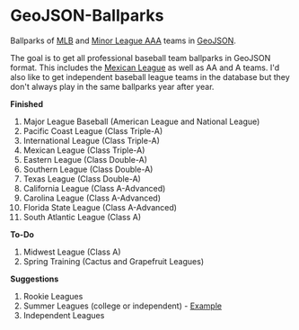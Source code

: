 GeoJSON-Ballparks
=================

Ballparks of [MLB](http://mlb.com) and [Minor League AAA](http://www.milb.com/) teams in [GeoJSON](http://geojson.org).

The goal is to get all professional baseball team ballparks in GeoJSON format.  This includes the [Mexican League](http://www.milb.com/index.jsp?sid=l125) as well as AA and A teams.  I'd also like to get independent baseball league teams in the database but they don't always play in the same ballparks year after year.

**Finished**

1. Major League Baseball (American League and National League)
2. Pacific Coast League (Class Triple-A)
3. International League (Class Triple-A)
4. Mexican League (Class Triple-A)
5. Eastern League (Class Double-A)
6. Southern League (Class Double-A)
7. Texas League (Class Double-A)
8. California League (Class A-Advanced)
9. Carolina League (Class A-Advanced)
10. Florida State League (Class A-Advanced)
11. South Atlantic League (Class A)

**To-Do**

1. Midwest League (Class A)
2. Spring Training (Cactus and Grapefruit Leagues)

**Suggestions**

1. Rookie Leagues
2. Summer Leagues (college or independent) - [Example](https://gist.github.com/oeon/54626316c56a76e4db67)
3. Independent Leagues
